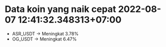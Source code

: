 # Data koin yang naik cepat 2022-08-07 12:41:32.348313+07:00

* ASR_USDT -> Meningkat 3.78%
* OG_USDT -> Meningkat 6.47%
